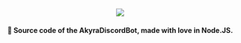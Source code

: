 <h1 align="center">
  <br>
  <img src="https://media.discordapp.net/attachments/828283659236540437/881125694283849749/akyba.png?width=1024&height=188">
  <br>
</h1>

<h4 align="center">🚩 Source code of the AkyraDiscordBot, made with love in Node.JS.</h4>
